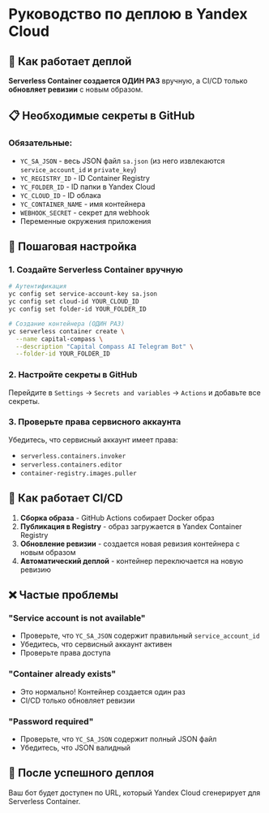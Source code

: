 # Руководство по деплою в Yandex Cloud

## 🎯 Как работает деплой

**Serverless Container создается ОДИН РАЗ** вручную, а CI/CD только **обновляет ревизии** с новым образом.

## 📋 Необходимые секреты в GitHub

### Обязательные:

- `YC_SA_JSON` - весь JSON файл `sa.json` (из него извлекаются `service_account_id` и `private_key`)
- `YC_REGISTRY_ID` - ID Container Registry
- `YC_FOLDER_ID` - ID папки в Yandex Cloud
- `YC_CLOUD_ID` - ID облака
- `YC_CONTAINER_NAME` - имя контейнера
- `WEBHOOK_SECRET` - секрет для webhook
- Переменные окружения приложения

## 🚀 Пошаговая настройка

### 1. Создайте Serverless Container вручную

```bash
# Аутентификация
yc config set service-account-key sa.json
yc config set cloud-id YOUR_CLOUD_ID
yc config set folder-id YOUR_FOLDER_ID

# Создание контейнера (ОДИН РАЗ)
yc serverless container create \
  --name capital-compass \
  --description "Capital Compass AI Telegram Bot" \
  --folder-id YOUR_FOLDER_ID
```

### 2. Настройте секреты в GitHub

Перейдите в `Settings` → `Secrets and variables` → `Actions` и добавьте все секреты.

### 3. Проверьте права сервисного аккаунта

Убедитесь, что сервисный аккаунт имеет права:

- `serverless.containers.invoker`
- `serverless.containers.editor`
- `container-registry.images.puller`

## 🔄 Как работает CI/CD

1. **Сборка образа** - GitHub Actions собирает Docker образ
2. **Публикация в Registry** - образ загружается в Yandex Container Registry
3. **Обновление ревизии** - создается новая ревизия контейнера с новым образом
4. **Автоматический деплой** - контейнер переключается на новую ревизию

## ❌ Частые проблемы

### "Service account is not available"

- Проверьте, что `YC_SA_JSON` содержит правильный `service_account_id`
- Убедитесь, что сервисный аккаунт активен
- Проверьте права доступа

### "Container already exists"

- Это нормально! Контейнер создается один раз
- CI/CD только обновляет ревизии

### "Password required"

- Проверьте, что `YC_SA_JSON` содержит полный JSON файл
- Убедитесь, что JSON валидный

## 🎉 После успешного деплоя

Ваш бот будет доступен по URL, который Yandex Cloud сгенерирует для Serverless Container.
